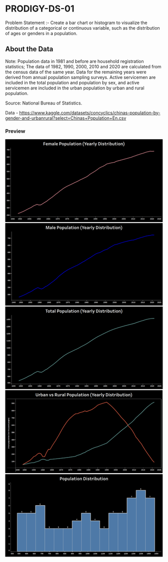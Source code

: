 # PRODIGY-DS-01
Problem Statement :- Create a bar chart or histogram to visualize the distribution of a categorical or continuous variable, such as the distribution of ages or genders in a population.

## About the Data

Note: Population data in 1981 and before are household registration statistics; The data of 1982, 1990, 2000, 2010 and 2020 are calculated from the census data of the same year. Data for the remaining years were derived from annual population sampling surveys. Active servicemen are included in the total population and population by sex, and active servicemen are included in the urban population by urban and rural population.

    
Source: National Bureau of Statistics.

Data - https://www.kaggle.com/datasets/concyclics/chinas-population-by-gender-and-urbanrural?select=Chinas+Population+En.csv

### Preview

![Alt Text](images/female_population.png)
![Alt Text](images/male_population.png)
![Alt Text](images/total_population.png)
![Alt Text](images/urban_rural.png)
![Alt Text](images/population_distribution.png)
